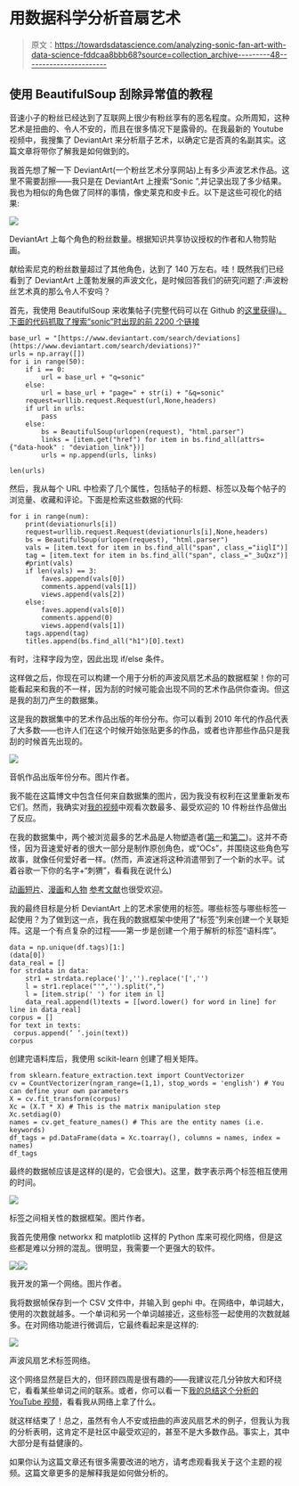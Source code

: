 # 用数据科学分析音扇艺术

> 原文：<https://towardsdatascience.com/analyzing-sonic-fan-art-with-data-science-fddcaa8bbb68?source=collection_archive---------48----------------------->

## 使用 BeautifulSoup 刮除异常值的教程

音速小子的粉丝已经达到了互联网上很少有粉丝享有的恶名程度。众所周知，这种艺术是扭曲的、令人不安的，而且在很多情况下是露骨的。在我最新的 Youtube 视频中，我搜集了 DeviantArt 来分析扇子艺术，以确定它是否真的名副其实。这篇文章将带你了解我是如何做到的。

我首先想了解一下 DeviantArt(一个粉丝艺术分享网站)上有多少声波艺术作品。这里不需要刮擦——我只是在 DeviantArt 上搜索“Sonic ”,并记录出现了多少结果。我也为相似的角色做了同样的事情，像史莱克和皮卡丘。以下是这些可视化的结果:

![](img/e9174aec833cb8a7346516e41382a32b.png)

DeviantArt 上每个角色的粉丝数量。根据知识共享协议授权的作者和人物剪贴画。

献给索尼克的粉丝数量超过了其他角色，达到了 140 万左右。哇！既然我们已经看到了 DeviantArt 上蓬勃发展的声波文化，是时候回答我们的研究问题了:声波粉丝艺术真的那么令人不安吗？

首先，我使用 BeautifulSoup 来收集帖子(完整代码可以在 Github 的[这里获得)。下面的代码抓取了搜索“sonic”时出现的前 2200 个链接](https://github.com/vastava/data-science-projects/tree/master/sonic)

```
base_url = "[https://www.deviantart.com/search/deviations](https://www.deviantart.com/search/deviations)?"
urls = np.array([])
for i in range(50):
    if i == 0:
        url = base_url + "q=sonic"
    else:
        url = base_url + "page=" + str(i) + "&q=sonic"
    request=urllib.request.Request(url,None,headers)
    if url in urls:
        pass
    else:
        bs = BeautifulSoup(urlopen(request), "html.parser")
        links = [item.get("href") for item in bs.find_all(attrs={"data-hook" : "deviation_link"})]
        urls = np.append(urls, links)

len(urls)
```

然后，我从每个 URL 中检索了几个属性，包括帖子的标题、标签以及每个帖子的浏览量、收藏和评论。下面是检索这些数据的代码:

```
for i in range(num):
    print(deviationurls[i])
    request=urllib.request.Request(deviationurls[i],None,headers) 
    bs = BeautifulSoup(urlopen(request), "html.parser")
    vals = [item.text for item in bs.find_all("span", class_="iiglI")]
    tag = [item.text for item in bs.find_all("span", class_="_3uQxz")]
    #print(vals)
    if len(vals) == 3:
        faves.append(vals[0])
        comments.append(vals[1])
        views.append(vals[2])
    else:
        faves.append(vals[0])
        comments.append(0)
        views.append(vals[1])
    tags.append(tag)
    titles.append(bs.find_all("h1")[0].text)
```

有时，注释字段为空，因此出现 if/else 条件。

这样做之后，你现在可以构建一个用于分析的声波风扇艺术品的数据框架！你的可能看起来和我的不一样，因为刮的时候可能会出现不同的艺术作品供你查询。但这是我的刮刀产生的数据集。

这是我的数据集中的艺术作品出版的年份分布。你可以看到 2010 年代的作品代表了大多数——也许人们在这个时候开始张贴更多的作品，或者也许那些作品只是我刮的时候首先出现的。

![](img/6c6c73144db48a72319a639f4fc7bb68.png)

音帆作品出版年份分布。图片作者。

我不能在这篇博文中包含任何来自数据集的图片，因为我没有权利在这里重新发布它们。然而，我确实对[我的视频](https://www.youtube.com/watch?v=x_XR-K1cL7w)中观看次数最多、最受欢迎的 10 件粉丝作品做出了反应。

在我的数据集中，两个被浏览最多的艺术品是人物塑造者([第一](https://www.deviantart.com/chriserony/art/Sonic-Charrie-Maker-108512914)和[第二](https://www.deviantart.com/sonicschilidog/art/Sonic-Fan-Character-Doll-Maker-178459528))。这并不奇怪，因为音速爱好者的很大一部分是制作原创角色，或“OCs”，并围绕这些角色写故事，就像任何爱好者一样。(然而，声波迷将这种消遣带到了一个新的水平。试着谷歌一下你的名字+“刺猬”，看看我在说什么)

[动画短片](https://www.deviantart.com/thewax/art/Sonic-and-a-balloon-21494567)、[漫画](https://www.deviantart.com/bonus-kun/art/Sonic-s-Eye-Infection-98655916)和[人物](https://www.deviantart.com/darkspeeds/art/Sonic-Character-Face-Reference-85228381) [参考文献](https://www.deviantart.com/darkspeeds/art/Sonic-Character-Eyes-Reference-41545204)也很受欢迎。

我的最终目标是分析 DeviantArt 上的艺术家使用的标签。哪些标签与哪些标签一起使用？为了做到这一点，我在我的数据框架中使用了“标签”列来创建一个关联矩阵。这是一个有点复杂的过程——第一步是创建一个用于解析的标签“语料库”。

```
data = np.unique(df.tags)[1:]
(data[0])
data_real = []
for strdata in data:
    str1 = strdata.replace(']','').replace('[','')
    l = str1.replace("'",'').split(",")
    l = [item.strip(' ') for item in l]
    data_real.append(l)texts = [[word.lower() for word in line] for line in data_real]
corpus = []
for text in texts:
 corpus.append(‘ ‘.join(text))
corpus
```

创建完语料库后，我使用 scikit-learn 创建了相关矩阵。

```
from sklearn.feature_extraction.text import CountVectorizer
cv = CountVectorizer(ngram_range=(1,1), stop_words = 'english') # You can define your own parameters
X = cv.fit_transform(corpus)
Xc = (X.T * X) # This is the matrix manipulation step
Xc.setdiag(0)
names = cv.get_feature_names() # This are the entity names (i.e. keywords)
df_tags = pd.DataFrame(data = Xc.toarray(), columns = names, index = names)
df_tags
```

最终的数据帧应该是这样的(是的，它会很大)。这里，数字表示两个标签相互使用的时间。

![](img/116aec1916d64429761b57bae63da7f5.png)

标签之间相关性的数据框架。图片作者。

我首先使用像 networkx 和 matplotlib 这样的 Python 库来可视化网络，但是这些都是难以分辨的混乱。很明显，我需要一个更强大的软件。

![](img/0ae2363c6acde26d96ba558218141bed.png)![](img/3d60c17a35244684606ee8fea99d7d4e.png)

我开发的第一个网络。图片作者。

我将数据帧保存到一个 CSV 文件中，并输入到 gephi 中。在网络中，单词越大，使用的次数就越多。一个单词和另一个单词越接近，这些标签一起使用的次数就越多。在对网络功能进行微调后，它最终看起来是这样的:

![](img/ce6fba457487a00f626ce47befc88793.png)

声波风扇艺术标签网络。

这个网络显然是巨大的，但环顾四周是很有趣的——我建议花几分钟放大和环绕它，看看某些单词之间的联系。或者，你可以看一下[我的总结这个分析的 YouTube 视频](https://www.youtube.com/watch?v=x_XR-K1cL7w)，看看我从网络上拿了什么。

就这样结束了！总之，虽然有令人不安或扭曲的声波风扇艺术的例子，但我认为我的分析表明，这肯定不是社区中最受欢迎的，甚至不是大多数作品。事实上，其中大部分是有益健康的。

如果你认为这篇文章还有很多需要改进的地方，请考虑观看我关于这个主题的视频。这篇文章更多的是解释我是如何做分析的。
